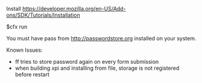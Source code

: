 Install https://developer.mozilla.org/en-US/Add-ons/SDK/Tutorials/Installation

$cfx run

You must have pass from http://passwordstore.org installed on your system.

Known Issues:

* ff tries to store password again on every form submission
* when building xpi and installing from file, storage is not registered before restart
